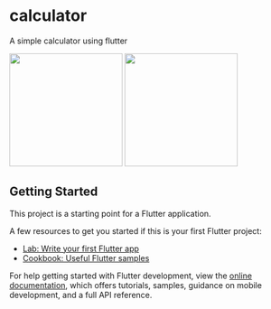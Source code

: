 # calculator

A simple calculator using flutter




<img src ="https://github.com/romitshah02/FlutterCalculator/assets/122880565/1d551ab9-f87c-4b3d-a02a-840046fc9b68" width = 200 height = 200 >

<img src ="https://github.com/romitshah02/FlutterCalculator/assets/122880565/320e22fa-7cd7-4b8a-87ba-3ea18494c9ef" width = 200 height = 200 >

## Getting Started

This project is a starting point for a Flutter application.

A few resources to get you started if this is your first Flutter project:

- [Lab: Write your first Flutter app](https://docs.flutter.dev/get-started/codelab)
- [Cookbook: Useful Flutter samples](https://docs.flutter.dev/cookbook)

For help getting started with Flutter development, view the
[online documentation](https://docs.flutter.dev/), which offers tutorials,
samples, guidance on mobile development, and a full API reference.
